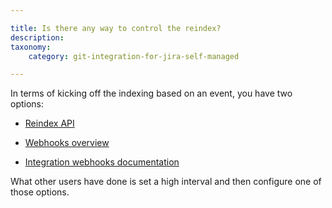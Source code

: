 ```yaml
---

title: Is there any way to control the reindex?
description:
taxonomy:
    category: git-integration-for-jira-self-managed

---
```

In terms of kicking off the indexing based on an event, you have two options:

*   [Reindex API](/git-integration-for-jira-self-managed/reindex-api-gij-self-managed)

*   [Webhooks overview](/git-integration-for-jira-self-managed/webhooks-gij-self-managed)

*   [Integration webhooks documentation](/git-integration-for-jira-self-managed/integration-webhooks-gij-self-managed)


What other users have done is set a high interval and then configure one of those options.

